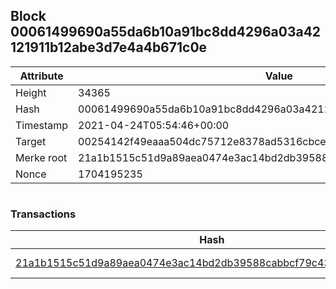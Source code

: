 ## Block 00061499690a55da6b10a91bc8dd4296a03a42121911b12abe3d7e4a4b671c0e

Attribute | Value
--- | ---
Height | 34365
Hash | 00061499690a55da6b10a91bc8dd4296a03a42121911b12abe3d7e4a4b671c0e
Timestamp | 2021-04-24T05:54:46+00:00
Target | 00254142f49eaaa504dc75712e8378ad5316cbcead634704b3734b6271167cc4
Merke root | 21a1b1515c51d9a89aea0474e3ac14bd2db39588cabbcf79c436c02e9bf4c1a9
Nonce | 1704195235

```

```

### Transactions

Hash | Amount
--- | ---
[21a1b1515c51d9a89aea0474e3ac14bd2db39588cabbcf79c436c02e9bf4c1a9](21a1b1515c51d9a89aea0474e3ac14bd2db39588cabbcf79c436c02e9bf4c1a9.md) | 10.00000000 SKEPTI 
